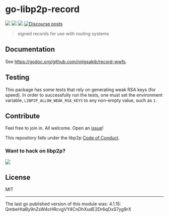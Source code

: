 # go-libp2p-record

[![](https://img.shields.io/badge/made%20by-Protocol%20Labs-blue.svg?style=flat-square)](https://protocol.ai)
[![](https://img.shields.io/badge/project-libp2p-yellow.svg?style=flat-square)](https://libp2p.io/)
[![](https://img.shields.io/badge/freenode-%23libp2p-yellow.svg?style=flat-square)](http://webchat.freenode.net/?channels=%23libp2p)
[![Discourse posts](https://img.shields.io/discourse/https/discuss.libp2p.io/posts.svg)](https://discuss.libp2p.io)

> signed records for use with routing systems

## Documentation

See https://godoc.org/github.com/nnlgsakib/record-wwfs.

## Testing

This package has some tests that rely on generating weak RSA keys (for speed).
In order to successfully run the tests, one must set the environment variable,
`LIBP2P_ALLOW_WEAK_RSA_KEYS` to any non-empty value, such as `1`.

## Contribute

Feel free to join in. All welcome. Open an [issue](https://github.com/ipfs/go-key/issues)!

This repository falls under the libp2p [Code of Conduct](https://github.com/libp2p/community/blob/master/code-of-conduct.md).

### Want to hack on libp2p?

[![](https://cdn.rawgit.com/libp2p/community/master/img/contribute.gif)](https://github.com/libp2p/community/blob/master/CONTRIBUTE.md)

## License

MIT

---

The last gx published version of this module was: 4.1.15: QmbeHtaBy9nZsW4cHRcvgVY4CnDhXudE2Dr6qDxS7yg9rX

